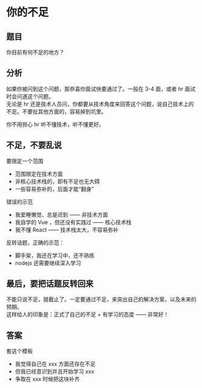 # 你的不足

## 题目

你目前有何不足的地方？

## 分析

如果你被问到这个问题，那恭喜你面试快要通过了。一般在 3-4 面，或者 hr 面试时会问道这个问题。<br>
无论是 hr 还是技术人员问，你都要从技术角度来回答这个问题，说自己技术上的不足。不要扯其他方面的，容易掉到坑里。

你不用担心 hr 听不懂技术，听不懂更好。

## 不足，不要乱说

要限定一个范围
- 范围限定在技术方面
- 非核心技术栈的，即有不足也无大碍
- 一些容易弥补的，后面才能“翻身”

错误的示范
- 我爱睡懒觉、总是迟到 —— 非技术方面
- 我自学的 Vue ，但还没有实践过 —— 核心技术栈
- 我不懂 React —— 技术栈太大，不容易弥补

反转话题，正确的示范：
- 脚手架，我还在学习中，还不熟练
- nodejs 还需要继续深入学习

## 最后，要把话题反转回来

不能只说不足，就截止了。一定要通过不足，来突出自己的解决方案，以及未来的预期。<br>
这样给人的印象是：正式了自己的不足 + 有学习的态度 —— 非常好！

## 答案

套这个模板
- 我觉得自己在 xxx 方面还存在不足
- 但我已经意识到并且开始学习 xxx
- 争取在 xxx 时候把这块补齐
